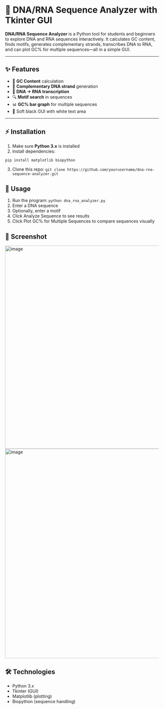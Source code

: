 # 🧬 DNA/RNA Sequence Analyzer with Tkinter GUI

**DNA/RNA Sequence Analyzer** is a Python tool for students and beginners to explore DNA and RNA sequences interactively. It calculates GC content, finds motifs, generates complementary strands, transcribes DNA to RNA, and can plot GC% for multiple sequences—all in a simple GUI.  

---

## ✨ Features

- 🧪 **GC Content** calculation  
- 🧬 **Complementary DNA strand** generation  
- 🧫 **DNA → RNA transcription**  
- 🔍 **Motif search** in sequences  
- 📊 **GC% bar graph** for multiple sequences  
- 🎨 Soft black GUI with white text area  

---

## ⚡ Installation

1. Make sure **Python 3.x** is installed  
2. Install dependencies:  

```
pip install matplotlib biopython 
```
3. Clone this repo:
```git clone https://github.com/yourusername/dna-rna-sequence-analyzer.git```

## 🚀 Usage
1. Run the program:
```python dna_rna_analyzer.py```
2. Enter a DNA sequence
3. Optionally, enter a motif
4. Click Analyze Sequence to see results
5. Click Plot GC% for Multiple Sequences to compare sequences visually

## 📸 Screenshot
<img width="647" height="666" alt="image" src="https://github.com/user-attachments/assets/dc75734c-5250-4c9c-acc7-71c46912d889" />
<img width="785" height="687" alt="image" src="https://github.com/user-attachments/assets/d0733ca2-5f87-42e5-8759-ebd448e0bbb5" />


## 🛠 Technologies
- Python 3.x
- Tkinter (GUI)
- Matplotlib (plotting)
- Biopython (sequence handling)

